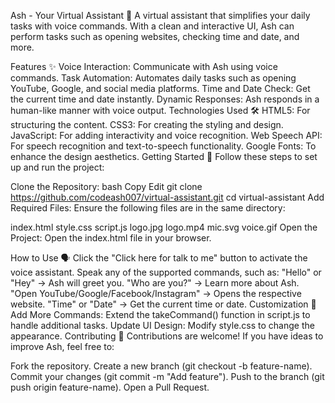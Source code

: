 Ash - Your Virtual Assistant 🌟
A virtual assistant that simplifies your daily tasks with voice commands. With a clean and interactive UI, Ash can perform tasks such as opening websites, checking time and date, and more.

Features ✨
Voice Interaction: Communicate with Ash using voice commands.
Task Automation: Automates daily tasks such as opening YouTube, Google, and social media platforms.
Time and Date Check: Get the current time and date instantly.
Dynamic Responses: Ash responds in a human-like manner with voice output.
Technologies Used 🛠️
HTML5: For structuring the content.
CSS3: For creating the styling and design.
JavaScript: For adding interactivity and voice recognition.
Web Speech API: For speech recognition and text-to-speech functionality.
Google Fonts: To enhance the design aesthetics.
Getting Started 🚀
Follow these steps to set up and run the project:

Clone the Repository:
bash
Copy
Edit
git clone https://github.com/codeash007/virtual-assistant.git
cd virtual-assistant
Add Required Files:
Ensure the following files are in the same directory:

index.html
style.css
script.js
logo.jpg
logo.mp4
mic.svg
voice.gif
Open the Project:
Open the index.html file in your browser.

How to Use 🗣️
Click the "Click here for talk to me" button to activate the voice assistant.
Speak any of the supported commands, such as:
"Hello" or "Hey" → Ash will greet you.
"Who are you?" → Learn more about Ash.
"Open YouTube/Google/Facebook/Instagram" → Opens the respective website.
"Time" or "Date" → Get the current time or date.
Customization 🎨
Add More Commands:
Extend the takeCommand() function in script.js to handle additional tasks.
Update UI Design:
Modify style.css to change the appearance.
Contributing 🤝
Contributions are welcome! If you have ideas to improve Ash, feel free to:

Fork the repository.
Create a new branch (git checkout -b feature-name).
Commit your changes (git commit -m "Add feature").
Push to the branch (git push origin feature-name).
Open a Pull Request.

